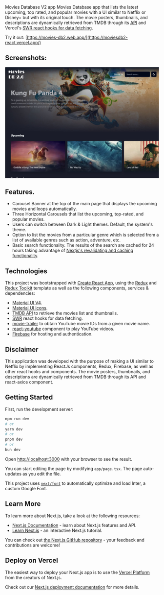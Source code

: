 Movies Database V2 app
Movies Database app that lists the latest upcoming, top rated, and popular movies with a UI similar to Netflix or Disney+ but with its original touch. The movie posters, thumbnails, and descriptions are dynamically retrieved from TMDB through its [API](https://www.themoviedb.org/documentation/api) and Vercel's [SWR react hooks for data fetching](https://swr.vercel.app/).

Try it out: [https://movies-db2.web.app/](https://moviesdb2-react.vercel.app/)

## Screenshots:
<div align="center">
  <img src="screenshots/MoviesDB2-react.jpg" alt="screenshot" width="700" style="width:700px;"/>
</div>

## Features.
- Carousel Banner at the top of the main page that displays the upcoming movies and loops automatically.
- Three Horizontal Carousels that list the upcoming, top-rated, and popular movies.
- Users can switch between Dark & Light themes. Default, the system's theme.
- Option to list the movies from a particular genre which is selected from a list of available genres such as action, adventure, etc.
- Basic search functionality. The results of the search are cached for 24 hours taking advantage of [Nextjs's revalidating and caching functionality](https://nextjs.org/docs/app/building-your-application/data-fetching/fetching-caching-and-revalidating).

## Technologies

This project was bootstrapped with [Create React App](https://github.com/facebook/create-react-app), using the [Redux](https://redux.js.org/) and [Redux Toolkit](https://redux-toolkit.js.org/) template as well as the following components, services & dependencies:
- [Material UI V4](https://v4.mui.com/).
- [Material UI Icons](https://v4.mui.com/components/material-icons/#material-icons).
- [TMDB API](https://www.themoviedb.org/documentation/api) to retrieve the movies list and thumbnails.
- [SWR](https://github.com/axios/axios) react hooks for data fetching.
- [movie-trailer](https://www.npmjs.com/package/movie-trailer) to obtain YouTube movie IDs from a given movie name.
- [react-youtube](https://www.npmjs.com/package/react-youtube) component to play YouTube videos.
- [Firebase](https://firebase.google.com/) for hosting and  authentication.

## Disclaimer

This application was developed with the purpose of making a UI similar to Netflix by implementing ReactJs components, Redux, Firebase, as well as other react hooks and components. The movie posters, thumbnails, and descriptions are dynamically retrieved from TMDB through its API and react-axios component.

## Getting Started

First, run the development server:

```bash
npm run dev
# or
yarn dev
# or
pnpm dev
# or
bun dev
```

Open [http://localhost:3000](http://localhost:3000) with your browser to see the result.

You can start editing the page by modifying `app/page.tsx`. The page auto-updates as you edit the file.

This project uses [`next/font`](https://nextjs.org/docs/basic-features/font-optimization) to automatically optimize and load Inter, a custom Google Font.

## Learn More

To learn more about Next.js, take a look at the following resources:

- [Next.js Documentation](https://nextjs.org/docs) - learn about Next.js features and API.
- [Learn Next.js](https://nextjs.org/learn) - an interactive Next.js tutorial.

You can check out [the Next.js GitHub repository](https://github.com/vercel/next.js/) - your feedback and contributions are welcome!

## Deploy on Vercel

The easiest way to deploy your Next.js app is to use the [Vercel Platform](https://vercel.com/new?utm_medium=default-template&filter=next.js&utm_source=create-next-app&utm_campaign=create-next-app-readme) from the creators of Next.js.

Check out our [Next.js deployment documentation](https://nextjs.org/docs/deployment) for more details.
